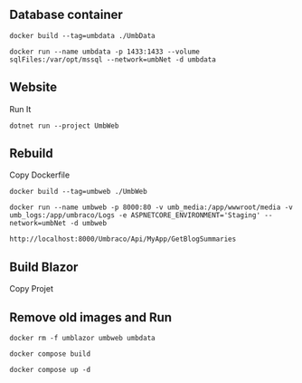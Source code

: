 ## Database container

    docker build --tag=umbdata ./UmbData    

    docker run --name umbdata -p 1433:1433 --volume sqlFiles:/var/opt/mssql --network=umbNet -d umbdata
 
## Website

Run It

    dotnet run --project UmbWeb

 


## Rebuild

Copy Dockerfile

    docker build --tag=umbweb ./UmbWeb

    docker run --name umbweb -p 8000:80 -v umb_media:/app/wwwroot/media -v umb_logs:/app/umbraco/Logs -e ASPNETCORE_ENVIRONMENT='Staging' --network=umbNet -d umbweb 

    http://localhost:8000/Umbraco/Api/MyApp/GetBlogSummaries

## Build Blazor

Copy Projet


## Remove old images and Run

    docker rm -f umblazor umbweb umbdata

    docker compose build    

    docker compose up -d
